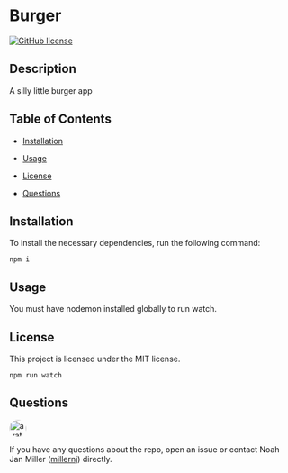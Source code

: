 
# Burger
[![GitHub license](https://img.shields.io/badge/license-MIT-blue.svg)](https://github.com/millernj/burger)

## Description

A silly little burger app

## Table of Contents

* [Installation](#installation)

* [Usage](#usage)

* [License](#license)

* [Questions](#questions)

## Installation

To install the necessary dependencies, run the following command:

```
npm i
```

## Usage

You must have nodemon installed globally to run watch.

## License

This project is licensed under the MIT license.

```
npm run watch
```

## Questions

<img src="https://avatars2.githubusercontent.com/u/11727334?v=4" alt="avatar" style="border-radius: 16px" width="30"/>

If you have any questions about the repo, open an issue or contact Noah Jan Miller ([millernj](https://github.com/millernj)) directly.
